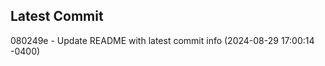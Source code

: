 
## Latest Commit
080249e - Update README with latest commit info (2024-08-29 17:00:14 -0400) <Yunxi-Zhou>
